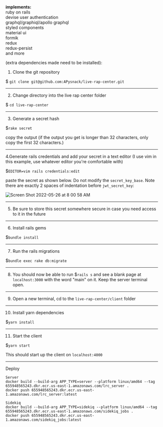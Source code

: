 **implements:**<br/>
ruby on rails<br/>
devise user authentication<br/>
graphql/graphiql/apollo graphql<br/>
styled components<br/>
material ui<br/>
formik<br/>
redux<br/>
redux-persist<br/>
and more<br/>

(extra dependencies made need to be installed):

1. Clone the git repository

$ `git clone git@github.com:APysnack/live-rap-center.git`

---

2. Change directory into the live rap center folder

$ `cd live-rap-center`

---

3. Generate a secret hash

$`rake secret`

copy the output (if the output you get is longer than 32 characters, only copy the first 32 characters.)

---

4.Generate rails credentials and add your secret in a text editor (I use vim in this example, use whatever editor you're comfortable with)

$`EDITOR=vim rails credentials:edit`

paste the secret as shown below. Do not modify the `secret_key_base`. Note there are exactly 2 spaces of indentation before `jwt_secret_key`:

![Screen Shot 2022-05-26 at 8 00 58 AM](https://user-images.githubusercontent.com/60242065/170687927-87f2d102-315d-4dfa-afe2-f1cad53e7261.png)

---

5. Be sure to store this secret somewhere secure in case you need access to it in the future

---

6. Install rails gems

$`bundle install`

---

7. Run the rails migrations

$`bundle exec rake db:migrate`

---

8. You should now be able to run $`rails s` and see a blank page at `localhost:3000` with the word "main" on it. Keep the server terminal open.

---

9. Open a new terminal, cd to the `live-rap-center/client` folder

---

10. Install yarn dependencies

$`yarn install`

---

11. Start the client

$`yarn start`

This should start up the client on `localhost:4000`


------------------------------------------------------------------------------------------
Deploy

```
Server
docker build --build-arg APP_TYPE=server --platform linux/amd64 --tag 655948565243.dkr.ecr.us-east-1.amazonaws.com/lrc_server .
docker push 655948565243.dkr.ecr.us-east-1.amazonaws.com/lrc_server:latest

Sidekiq
docker build --build-arg APP_TYPE=sidekiq --platform linux/amd64 --tag 655948565243.dkr.ecr.us-east-1.amazonaws.com/sidekiq_jobs .
docker push 655948565243.dkr.ecr.us-east-1.amazonaws.com/sidekiq_jobs:latest
```
